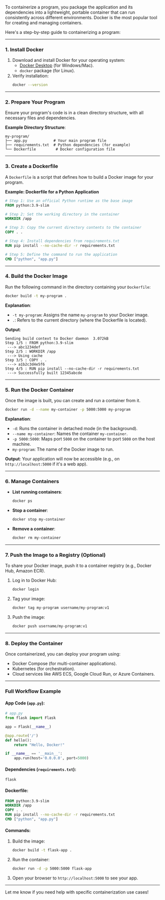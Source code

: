 To containerize a program, you package the application and its dependencies into a lightweight, portable container that can run consistently across different environments. Docker is the most popular tool for creating and managing containers.

Here's a step-by-step guide to containerizing a program:

---

### **1. Install Docker**
1. Download and install Docker for your operating system:
   - [Docker Desktop](https://www.docker.com/products/docker-desktop) (for Windows/Mac).
   - `docker` package (for Linux).
2. Verify installation:
   ```bash
   docker --version
   ```

---

### **2. Prepare Your Program**
Ensure your program's code is in a clean directory structure, with all necessary files and dependencies.

**Example Directory Structure**:
```
my-program/
├── app.py            # Your main program file
├── requirements.txt  # Python dependencies (for example)
└── Dockerfile         # Docker configuration file
```

---

### **3. Create a Dockerfile**
A `Dockerfile` is a script that defines how to build a Docker image for your program.

**Example: Dockerfile for a Python Application**
```dockerfile
# Step 1: Use an official Python runtime as the base image
FROM python:3.9-slim

# Step 2: Set the working directory in the container
WORKDIR /app

# Step 3: Copy the current directory contents to the container
COPY . .

# Step 4: Install dependencies from requirements.txt
RUN pip install --no-cache-dir -r requirements.txt

# Step 5: Define the command to run the application
CMD ["python", "app.py"]
```

---

### **4. Build the Docker Image**
Run the following command in the directory containing your `Dockerfile`:
```bash
docker build -t my-program .
```

**Explanation**:
- `-t my-program`: Assigns the name `my-program` to your Docker image.
- `.`: Refers to the current directory (where the Dockerfile is located).

**Output**:
```
Sending build context to Docker daemon  3.072kB
Step 1/5 : FROM python:3.9-slim
 ---> abc1234def
Step 2/5 : WORKDIR /app
 ---> Using cache
Step 3/5 : COPY . .
 ---> a1b2c3d4e5f6
Step 4/5 : RUN pip install --no-cache-dir -r requirements.txt
 ---> Successfully built 12345abcde
```

---

### **5. Run the Docker Container**
Once the image is built, you can create and run a container from it.

```bash
docker run -d --name my-container -p 5000:5000 my-program
```

**Explanation**:
- `-d`: Runs the container in detached mode (in the background).
- `--name my-container`: Names the container `my-container`.
- `-p 5000:5000`: Maps port `5000` on the container to port `5000` on the host machine.
- `my-program`: The name of the Docker image to run.

**Output**:
Your application will now be accessible (e.g., on `http://localhost:5000` if it's a web app).

---

### **6. Manage Containers**
- **List running containers**:
  ```bash
  docker ps
  ```
- **Stop a container**:
  ```bash
  docker stop my-container
  ```
- **Remove a container**:
  ```bash
  docker rm my-container
  ```

---

### **7. Push the Image to a Registry (Optional)**
To share your Docker image, push it to a container registry (e.g., Docker Hub, Amazon ECR).

1. Log in to Docker Hub:
   ```bash
   docker login
   ```
2. Tag your image:
   ```bash
   docker tag my-program username/my-program:v1
   ```
3. Push the image:
   ```bash
   docker push username/my-program:v1
   ```

---

### **8. Deploy the Container**
Once containerized, you can deploy your program using:
- Docker Compose (for multi-container applications).
- Kubernetes (for orchestration).
- Cloud services like AWS ECS, Google Cloud Run, or Azure Containers.

---

### **Full Workflow Example**

#### **App Code (`app.py`)**:
```python
# app.py
from flask import Flask

app = Flask(__name__)

@app.route('/')
def hello():
    return "Hello, Docker!"

if __name__ == '__main__':
    app.run(host='0.0.0.0', port=5000)
```

#### **Dependencies (`requirements.txt`)**:
```
flask
```

#### **Dockerfile**:
```dockerfile
FROM python:3.9-slim
WORKDIR /app
COPY . .
RUN pip install --no-cache-dir -r requirements.txt
CMD ["python", "app.py"]
```

#### **Commands**:
1. Build the image:
   ```bash
   docker build -t flask-app .
   ```
2. Run the container:
   ```bash
   docker run -d -p 5000:5000 flask-app
   ```
3. Open your browser to `http://localhost:5000` to see your app.

---

Let me know if you need help with specific containerization use cases!